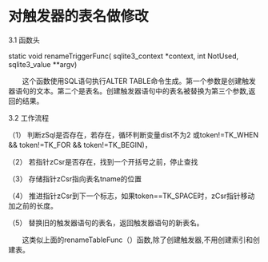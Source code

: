 # 对触发器的表名做修改
3.1 函数头

static void renameTriggerFunc( sqlite3_context *context, int NotUsed,  sqlite3_value **argv)

&nbsp;&nbsp;&nbsp;&nbsp;&nbsp;&nbsp;&nbsp;这个函数使用SQL语句执行ALTER TABLE命令生成。第一个参数是创建触发器语句的文本。第二个是表名。创建触发器语句中的表名被替换为第三个参数,返回的结果。

3.2 工作流程

（1）	判断zSql是否存在，若存在，循环判断变量dist不为2 或token!=TK_WHEN && token!=TK_FOR && token!=TK_BEGIN)，

（2）	若指针zCsr是否存在，找到一个开括号之前，停止查找

（3）	存储指针zCsr指向表名tname的位置

（4）	推进指针zCsr到下一个标志，如果token==TK_SPACE时，zCsr指针移动加之前的长度。

（5）	替换旧的触发器语句的表名，返回触发器语句的新表名。

&nbsp;&nbsp;&nbsp;&nbsp;&nbsp;&nbsp;&nbsp;这类似上面的renameTableFunc（）函数,除了创建触发器,不用创建索引和创建表。
